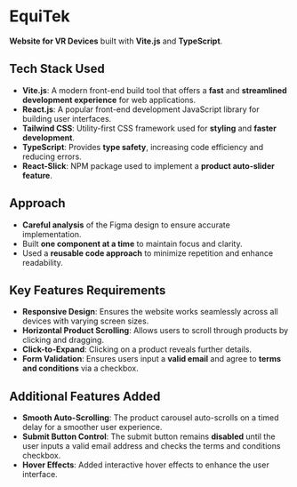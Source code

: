 # **EquiTek**

**Website for VR Devices** built with **Vite.js** and **TypeScript**.

## **Tech Stack Used**

- **Vite.js**: A modern front-end build tool that offers a **fast** and **streamlined development experience** for web applications.
- **React.js**: A popular front-end development JavaScript library for building user interfaces.
- **Tailwind CSS**: Utility-first CSS framework used for **styling** and **faster development**.
- **TypeScript**: Provides **type safety**, increasing code efficiency and reducing errors.
- **React-Slick**: NPM package used to implement a **product auto-slider feature**.

## **Approach**

- **Careful analysis** of the Figma design to ensure accurate implementation.
- Built **one component at a time** to maintain focus and clarity.
- Used a **reusable code approach** to minimize repetition and enhance readability.

## **Key Features Requirements**

- **Responsive Design**: Ensures the website works seamlessly across all devices with varying screen sizes.
- **Horizontal Product Scrolling**: Allows users to scroll through products by clicking and dragging.
- **Click-to-Expand**: Clicking on a product reveals further details.
- **Form Validation**: Ensures users input a **valid email** and agree to **terms and conditions** via a checkbox.

## **Additional Features Added**

- **Smooth Auto-Scrolling**: The product carousel auto-scrolls on a timed delay for a smoother user experience.
- **Submit Button Control**: The submit button remains **disabled** until the user inputs a valid email address and checks the terms and conditions checkbox.
- **Hover Effects**: Added interactive hover effects to enhance the user interface.
